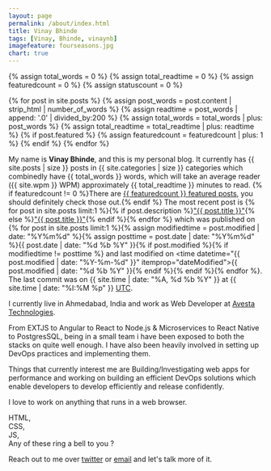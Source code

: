 ```yaml
---
layout: page
permalink: /about/index.html
title: Vinay Bhinde
tags: [Vinay, Bhinde, vinaynb]
imagefeature: fourseasons.jpg
chart: true
---
```

<!-- <figure>
  <img src="{{ site.url }}/images/hossain-faysal.jpg" alt="Hossain Mohammad Faysal">
  <figcaption>Vinay Bhinde</figcaption>
</figure> -->

{% assign total_words = 0 %}
{% assign total_readtime = 0 %}
{% assign featuredcount = 0 %}
{% assign statuscount = 0 %}

{% for post in site.posts %}
    {% assign post_words = post.content | strip_html | number_of_words %}
    {% assign readtime = post_words | append: '.0' | divided_by:200 %}
    {% assign total_words = total_words | plus: post_words %}
    {% assign total_readtime = total_readtime | plus: readtime %}
    {% if post.featured %}
    {% assign featuredcount = featuredcount | plus: 1 %}
    {% endif %}
{% endfor %}


My name is **Vinay Bhinde**, and this is my personal blog. It currently has {{ site.posts | size }} posts in {{ site.categories | size }} categories which combinedly have {{ total_words }} words, which will take an average reader ({{ site.wpm }} WPM) approximately <span class="time">{{ total_readtime }}</span> minutes to read. {% if featuredcount != 0 %}There are <a href="{{ site.url }}/featured">{{ featuredcount }} featured posts</a>, you should definitely check those out.{% endif %} The most recent post is {% for post in site.posts limit:1 %}{% if post.description %}<a href="{{ site.url }}{{ post.url }}" title="{{ post.description }}">"{{ post.title }}"</a>{% else %}<a href="{{ site.url }}{{ post.url }}" title="{{ post.description }}" title="Read more about {{ post.title }}">"{{ post.title }}"</a>{% endif %}{% endfor %} which was published on {% for post in site.posts limit:1 %}{% assign modifiedtime = post.modified | date: "%Y%m%d" %}{% assign posttime = post.date | date: "%Y%m%d" %}<time datetime="{{ post.date | date_to_xmlschema }}" class="post-time">{{ post.date | date: "%d %b %Y" }}</time>{% if post.modified %}{% if modifiedtime != posttime %} and last modified on <time datetime="{{ post.modified | date: "%Y-%m-%d" }}" itemprop="dateModified">{{ post.modified | date: "%d %b %Y" }}</time>{% endif %}{% endif %}{% endfor %}. The last commit was on {{ site.time | date: "%A, %d %b %Y" }} at {{ site.time | date: "%I:%M %p" }} [UTC](http://en.wikipedia.org/wiki/Coordinated_Universal_Time "Temps Universel Coordonné").

I currently live in Ahmedabad, India and work as Web Developer at <a href="http://www.avestatechnologies.com" class="author-website">Avesta Technologies</a>.

From EXTJS to Angular to React to Node.js & Microservices to React Native to PostgresSQL, being in a small team i have been exposed to both the stacks on quite well enough. I have also been heavily involved in setting up DevOps practices and implementing them.

Things that currently interest me are Building/Investigating web apps for performance and working on building an efficient DevOps solutions which enable developers to develop efficiently and release confidently.

I love to work on anything that runs in a web browser.

HTML,<br>
CSS,<br>
JS,<br>
Any of these ring a bell to you ?

Reach out to me over [twitter](https://twitter.com/dilemmist) or <a href="mailto:vinaynb@gmail.com" class="author-website">email</a> and let's talk more of it.